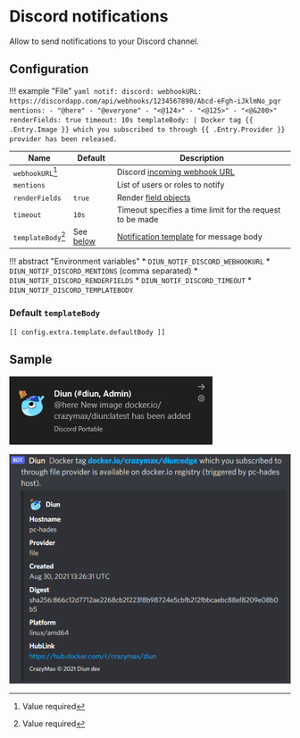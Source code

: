 # Discord notifications

Allow to send notifications to your Discord channel.

## Configuration

!!! example "File"
    ```yaml
    notif:
      discord:
        webhookURL: https://discordapp.com/api/webhooks/1234567890/Abcd-eFgh-iJklmNo_pqr
        mentions:
          - "@here"
          - "@everyone"
          - "<@124>"
          - "<@125>"
          - "<@&200>"
        renderFields: true
        timeout: 10s
        templateBody: |
          Docker tag {{ .Entry.Image }} which you subscribed to through {{ .Entry.Provider }} provider has been released.
    ```

| Name                | Default                               | Description   |
|---------------------|---------------------------------------|---------------|
| `webhookURL`[^1]    |                                       | Discord [incoming webhook URL](https://support.discord.com/hc/en-us/articles/228383668-Intro-to-Webhooks) |
| `mentions`          |                                       | List of users or roles to notify |
| `renderFields`      | `true`                                | Render [field objects](https://discordjs.guide/popular-topics/embeds.html) |
| `timeout`           | `10s`                                 | Timeout specifies a time limit for the request to be made |
| `templateBody`[^1]  | See [below](#default-templatebody)    | [Notification template](../faq.md#notification-template) for message body |

!!! abstract "Environment variables"
    * `DIUN_NOTIF_DISCORD_WEBHOOKURL`
    * `DIUN_NOTIF_DISCORD_MENTIONS` (comma separated)
    * `DIUN_NOTIF_DISCORD_RENDERFIELDS`
    * `DIUN_NOTIF_DISCORD_TIMEOUT`
    * `DIUN_NOTIF_DISCORD_TEMPLATEBODY`

### Default `templateBody`

```
[[ config.extra.template.defaultBody ]]
```

## Sample

![](../assets/notif/discord-1.png)

![](../assets/notif/discord-2.png)

[^1]: Value required
